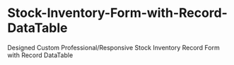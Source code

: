 # Stock-Inventory-Form-with-Record-DataTable
Designed Custom Professional/Responsive Stock Inventory Record Form with Record DataTable
